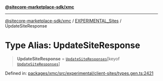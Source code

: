[**@sitecore-marketplace-sdk/xmc**](../../../../README.md)

***

[@sitecore-marketplace-sdk/xmc](../../../../README.md) / [EXPERIMENTAL\_Sites](../README.md) / UpdateSiteResponse

# Type Alias: UpdateSiteResponse

> **UpdateSiteResponse** = [`UpdateSiteResponses`](UpdateSiteResponses.md)\[keyof [`UpdateSiteResponses`](UpdateSiteResponses.md)\]

Defined in: [packages/xmc/src/experimental/client-sites/types.gen.ts:2421](https://github.com/Sitecore/marketplace-sdk/blob/main/packages/xmc/src/experimental/client-sites/types.gen.ts#L2421)
